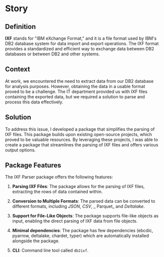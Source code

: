 # Story

## Definition

**IXF** stands for "IBM eXchange Format," and it is a file format used by IBM's DB2 database system for data import and
export operations. The IXF format provides a standardized and efficient way to exchange data between DB2 databases or
between DB2 and other systems.

## Context

At work, we encountered the need to extract data from our DB2 database for analysis purposes. However, obtaining the
data in a usable format proved to be a challenge. The IT department provided us with IXF files containing the exported
data, but we required a solution to parse and process this data effectively.

## Solution

To address this issue, I developed a package that simplifies the parsing of IXF files. This package builds upon existing
open-source projects, which proved to be valuable resources. By leveraging these projects, I was able to create a
package that streamlines the parsing of IXF files and offers various output options.

## Package Features

The IXF Parser package offers the following features:

1. **Parsing IXF Files**: The package allows for the parsing of IXF files, extracting the rows of data contained within.

2. **Conversion to Multiple Formats**: The parsed data can be converted to different formats, including _JSON_, _CSV_, _
   Parquet_ and _Deltalake_.

3. **Support for File-Like Objects**: The package supports file-like objects as input, enabling the direct parsing of
   IXF data from file objects.

4. **Minimal dependencies**: The package has few dependencies (ebcdic, pyarrow, deltalake, chardet, typer) which are
   automatically installed alongside the package.

5. **CLI**: Command line tool called `db2ixf`.